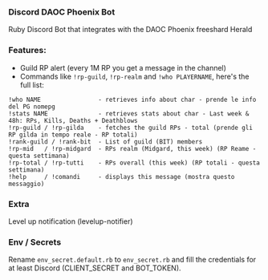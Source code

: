 ### Discord DAOC Phoenix Bot

Ruby Discord Bot that integrates with the DAOC Phoenix freeshard Herald

### Features:

- Guild RP alert (every 1M RP you get a message in the channel)
- Commands like `!rp-guild`, `!rp-realm` and `!who PLAYERNAME`, here's the full list:

```
!who NAME                - retrieves info about char - prende le info del PG nomepg
!stats NAME              - retrieves stats about char - Last week & 48h: RPs, Kills, Deaths + Deathblows
!rp-guild / !rp-gilda    - fetches the guild RPs - total (prende gli RP gilda in tempo reale - RP totali)
!rank-guild / !rank-bit  - List of guild (BIT) members
!rp-mid   / !rp-midgard  - RPs realm (Midgard, this week) (RP Reame - questa settimana)
!rp-total / !rp-tutti    - RPs overall (this week) (RP totali - questa settimana)
!help     / !comandi     - displays this message (mostra questo messaggio)
```

### Extra

Level up notification (levelup-notifier)

### Env / Secrets

Rename `env_secret.default.rb` to `env_secret.rb` and fill the credentials for at least Discord (CLIENT_SECRET and BOT_TOKEN).
